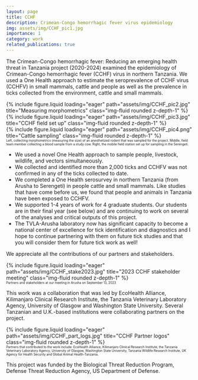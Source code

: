 ```yaml
---
layout: page
title: CCHF 
description: Crimean-Congo hemorrhagic fever virus epidemiology
img: assets/img/CCHF_pic1.jpg
importance: 1
category: work
related_publications: true
---
```

<style>
div.caption {
  font-size: 0.6em;
}
</style>


The Crimean-Congo hemorrhagic fever: Reducing an emerging health threat in Tanzania project (2020-2024) examined the epidemiology of Crimean-Congo hemorrhagic fever (CCHF) virus in northern Tanzania. We used a One Health approach to estimate the seroprevalence of CCHF virus (CCHFV) in small mammals, cattle and people as well as the prevalence in ticks collected from the environment, cattle and small mammals. 

<div class="row">
    <div class="col-sm mt-3 mt-md-0">
        {% include figure.liquid loading="eager" path="assets/img/CCHF_pic2.jpg" title="Measuring morphometrics" class="img-fluid rounded z-depth-1" %}
    </div>
    <div class="col-sm mt-3 mt-md-0">
        {% include figure.liquid loading="eager" path="assets/img/CCHF_pic3.jpg" title="CCHF field set up" class="img-fluid rounded z-depth-1" %}
    </div>
    <div class="col-sm mt-3 mt-md-0">
        {% include figure.liquid loading="eager" path="assets/img/CCHF_pic4.png" title="Cattle sampling" class="img-fluid rounded z-depth-1" %}
    </div>
</div>
<div class="caption">
    Left, collecting morphometrics (measuring the size) of an anesthetized rodent that was sampled for the project. Middle, field team member collecting a blood sample from a study cow. Right, the mobile field station set up for sampling in the Serengeti.
</div>

- We used a novel One Health approach to sample people, livestock, wildlife, and vectors simultaneously.
- We collected and identified more than 2,000 ticks and CCHFV was not confirmed in any of the ticks collected to date.
- We completed a One Health serosurvey in northern Tanzania (from Arusha to Serengeti) in people cattle and small mammals. Like studies that have come before us, we found that people and animals in Tanzania have been exposed to CCHFV. 
- We supported 1-4 years of work for 4 graduate students. Our students are in their final year (see below) and are continuing to work on several of the analyses and critical outputs of this project.
- The TVLA-Arusha laboratory now has significant capacity to become a national center of excellence for tick identification and diagnostics and I hope to continue partnering with them on future tick studies and that you will consider them for future tick work as well! 

We appreciate all the contributions of our partners and stakeholders.

<div class="row">
    <div class="col-sm mt-3 mt-md-0">
        {% include figure.liquid loading="eager" path="assets/img/CCHF_stake2023.jpg" title="2023 CCHF stakeholder meeting" class="img-fluid rounded z-depth-1" %}
    </div>
</div>
<div class="caption">
    Partners and stakeholders at our meeting in Arusha on September 13, 2023
</div>

This work was a collaboration that was led by EcoHealth Alliance, Kilimanjaro Clinical Research Institute, the Tanzania Veterinary Laboratory Agency, University of Glasgow and Washington State University. Several Tanzanian and U.K.-based institutions were collaborating partners on the project.


<div class="row">
    <div class="col-sm mt-3 mt-md-0">
        {% include figure.liquid loading="eager" path="assets/img/CCHF_part_logs.jpg" title="CCHF Partner logos" class="img-fluid rounded z-depth-1" %}
    </div>
</div>
<div class="caption">
    Partners that contributed to the work include: EcoHealth Alliance, Kilimanjaro Clinical Research Institute, the Tanzania Veterinary Laboratory Agency, University of Glasgow, Washington State University, Tanzania Wildlife Research Institute, UK Agency for Health Security and Global Animal Health-Tanzania.
</div>

This project was funded by the Biological Threat Reduction Program, Defense Threat Reduction Agency, US Department of Defense.
